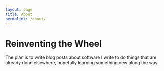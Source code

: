 ```yaml
---
layout: page
title: About
permalink: /about/
---
```


# Reinventing the Wheel

The plan is to write blog posts about software I write to do things that are already done elsewhere, hopefully learning something new along the way.
